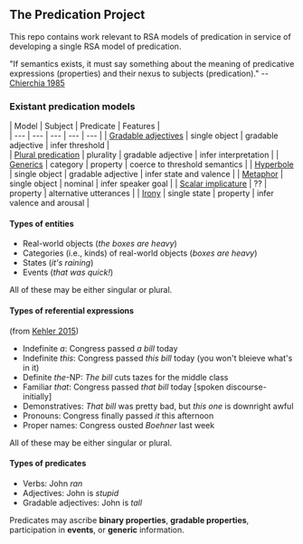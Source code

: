 ## The Predication Project

This repo contains work relevant to RSA models of predication in service of developing a single RSA model of predication.

"If semantics exists, it must say something about the meaning of predicative expressions (properties) and their nexus to subjects (predication)." -- [Chierchia 1985](http://www.jstor.org/stable/4178443)

### Existant predication models

| Model			| Subject		| Predicate | Features |  
| --- | --- | --- | --- | --- |
| [Gradable adjectives](http://forestdb.org/models/adjectives.html) | single object | gradable adjective | infer threshold |  
| [Plural predication](http://forestdb.org/models/plural-predication.html) | plurality | gradable adjective | infer interpretation |
| [Generics](http://forestdb.org/models/generics.html) | category | property | coerce to threshold semantics |
| [Hyperbole](http://forestdb.org/models/hyperbole.html) | single object | gradable adjective | infer state and valence |
| [Metaphor](http://forestdb.org/models/metaphor.html) | single object | nominal | infer speaker goal |
| [Scalar implicature](http://forestdb.org/models/scalar-implicature.html) | ?? | property | alternative utterances |
| [Irony](http://forestdb.org/models/irony.html) | single state | property | infer valence and arousal |

#### Types of entities

- Real-world objects (*the boxes are heavy*)
- Categories (i.e., kinds) of real-world objects (*boxes are heavy*)
- States (*it's raining*)
- Events (*that was quick!*)

All of these may be either singular or plural.

#### Types of referential expressions

(from [Kehler 2015](http://onlinelibrary.wiley.com/doi/10.1002/9781118882139.ch20/summary))

- Indefinite *a*: Congress passed *a bill* today
- Indefinite *this*: Congress passed *this bill* today (you won't bleieve what's in it)
- Definite *the*-NP: *The bill* cuts tazes for the middle class
- Familiar *that*: Congress passed *that bill* today [spoken discourse-initially]
- Demonstratives: *That bill* was pretty bad, but *this one* is downright awful
- Pronouns: Congress finally passed *it* this afternoon
- Proper names: Congress ousted *Boehner* last week

All of these may be either singular or plural.

#### Types of predicates

- Verbs: John *ran*
- Adjectives: John is *stupid*
- Gradable adjectives: John is *tall*

Predicates may ascribe **binary properties**, **gradable properties**, participation in **events**, or **generic** information.







